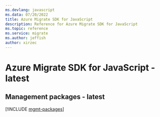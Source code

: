 ```yaml
---
ms.devlang: javascript
ms.data: 07/20/2022
title: Azure Migrate SDK for JavaScript
description: Reference for Azure Migrate SDK for JavaScript
ms.topic: reference
ms.service: migrate
ms.author: jeffish
author: xirzec
---
```

# Azure Migrate SDK for JavaScript - latest

## Management packages - latest
[!INCLUDE [mgmt-packages](migrate-mgmt-index.md)]
